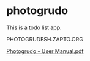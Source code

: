 # photogrudo
This is a todo list app.

PHOTOGRUDESH.ZAPTO.ORG

[Photogrudo - User Manual.pdf](https://github.com/photogrudesh/photogrudo/files/10926587/Photogrudo.-.User.Manual.pdf)
